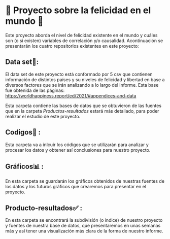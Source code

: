 # 🔎 Proyecto sobre la felicidad en el mundo 🔎

Este proyecto aborda el nivel de felicidad existente en el mundo y cuáles son (o si existen) variables de correlación y/o causalidad. Acontinuación se presentarán los cuatro repositorios existentes en este proyecto:

## Data set📁:

El data set de este proyecto está conformado por 5 csv que contienen información
de distintos países y su niveles de felicidad y libertad en base a diversos factores
que se irán analizando a lo largo del informe. Esta base fue obtenida de las páginas:
https://worldhappiness.report/ed/2021/#appendices-and-data

Esta carpeta contiene las bases de datos que se obtuvieron de las fuentes que en la carpeta *Productos-resultados* estará más detallado, para poder realizar el estudio de este proyecto.

## Codigos💾 :

Esta carpeta va a inlcuir los códigos que se utilizarán para analizar y procesar los datos y obtener así conclusiones para nuestro proyecto.

## Gráficos📊 :

En esta carpeta se guardarán los gráficos obtenidos de nuestras fuentes de los datos y los futuros gráficos que crearemos para presentar en el proyecto.

## Producto-resultados✅ :

En esta carpeta se encontrará la subdivisión (o índice) de nuestro proyecto y fuentes de nuestra base de datos, que presentaremos en unas semanas más y así tener una visualización más clara de la forma de nuestro informe.
